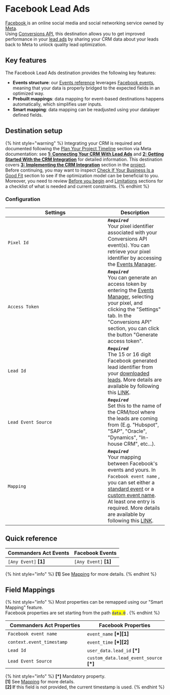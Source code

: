 # Facebook Lead Ads

[Facebook ](https://www.facebook.com/)is an online social media and social networking service owned by [Meta](https://www.meta.com/).\
Using [Conversions API](https://developers.facebook.com/docs/marketing-api/guides/lead-ads/v2.3/#conversions-api-integration), this destination allows you to get improved performance in your [lead ads](https://developers.facebook.com/docs/marketing-api/guides/lead-ads/v2.3/) by sharing your CRM data about your leads back to Meta to unlock quality lead optimization.

## Key features

The Facebook Lead Ads destination provides the following key features:

* **Events structure**: our [Events reference](https://community.commandersact.com/platform-x/developers/tracking/events-reference) leverages [Facebook events](https://developers.facebook.com/docs/marketing-api/conversions-api/conversion-leads-integration/crm-integration/3-implementing-the-crm-integration#step-1--build-a-payload), meaning that your data is properly bridged to the expected fields in an optimized way.
* **Prebuilt mappings**: data mapping for event-based destinations happens automatically, which simplifies user inputs.
* **Smart mapping**: data mapping can be readjusted using your datalayer defined fields.

## Destination setup

{% hint style="warning" %}
Integrating your CRM is required and documented following the [Plan Your Project Timeline](https://developers.facebook.com/docs/marketing-api/conversions-api/conversion-leads-integration#plan-your-project-timeline) section via Meta documentation: see [**1: Connecting Your CRM With Lead Ads**](https://developers.facebook.com/docs/marketing-api/conversions-api/conversion-leads-integration/crm-integration/1-connecting-your-crm-with-lead-ads) and [**2: Getting Started With the CRM Integration**](https://developers.facebook.com/docs/marketing-api/conversions-api/conversion-leads-integration/crm-integration/2-getting-started-with-integration) for detailed information. This destination covers [**3: Implementing the CRM Integration**](https://developers.facebook.com/docs/marketing-api/conversions-api/conversion-leads-integration/crm-integration/3-implementing-the-crm-integration) section in the [project](https://developers.facebook.com/docs/marketing-api/conversions-api/conversion-leads-integration#plan-your-project-timeline).\
Before continuing, you may want to inspect [Check If Your Business Is a Good Fit](https://developers.facebook.com/docs/marketing-api/conversions-api/conversion-leads-integration#check-if-your-business-is-a-good-fit) section to see if the optimization model can be beneficial to you. Moreover, you need to review [Before you begin](https://developers.facebook.com/docs/marketing-api/guides/lead-ads/v2.3/#before-you-begin) and [Limitations](https://developers.facebook.com/docs/marketing-api/guides/lead-ads/v2.3/#limitations) sections for a checklist of what is needed and current constraints.&#x20;
{% endhint %}

### Configuration

<table><thead><tr><th width="300">Settings</th><th>Description</th></tr></thead><tbody><tr><td><code>Pixel Id</code></td><td><em><strong><code>Required</code></strong></em> <br>Your pixel identifier associated with your Conversions API event(s). You can retrieve your pixel identifier by accessing the <a href="https://www.facebook.com/events_manager2/">Events Manager</a>.</td></tr><tr><td><code>Access Token</code></td><td><em><strong><code>Required</code></strong></em> <br>You can generate an access token by entering the <a href="https://www.facebook.com/events_manager2/">Events Manager</a>, selecting your pixel, and clicking the "Settings" tab. In the "Conversions API" section, you can click the button "Generate access token".</td></tr><tr><td><code>Lead Id</code></td><td><em><strong><code>Required</code></strong></em> <br>The 15 or 16 digit Facebook generated lead identifier from your <a href="https://developers.facebook.com/docs/marketing-api/conversions-api/conversion-leads-integration/crm-integration/1-connecting-your-crm-with-lead-ads">downloaded leads</a>. More details are available by following this <a href="https://developers.facebook.com/docs/marketing-api/conversions-api/conversion-leads-integration/how-to-find-the-lead-id">LINK</a>.</td></tr><tr><td><code>Lead Event Source</code></td><td><em><strong><code>Required</code></strong></em> <br>Set this to the name of the CRM/tool where the leads are coming from (E.g. "Hubspot", "SAP", "Oracle", "Dynamics", "In-house CRM", etc...).</td></tr><tr><td><code>Mapping</code></td><td><em><strong><code>Required</code></strong></em> <br>Your mapping between Facebook's events and yours. In <code>Facebook event name</code> , you can set either a <a href="https://developers.facebook.com/docs/meta-pixel/implementation/conversion-tracking#standard-events">standard event</a> or a <a href="https://developers.facebook.com/docs/meta-pixel/implementation/conversion-tracking#custom-events">custom event name</a>. At least one entry is required. More details are available by following this <a href="https://developers.facebook.com/docs/marketing-api/conversions-api/conversion-leads-integration/crm-integration/3-implementing-the-crm-integration#step-1--build-a-payload">LINK</a>.</td></tr></tbody></table>

## Quick reference

| Commanders Act Events  | Facebook Events        |
| ---------------------- | ---------------------- |
| `[Any Event]` **\[1]** | `[Any Event]` **\[1]** |

{% hint style="info" %}
**\[1]** See [Mapping](facebook-lead-ads.md#configuration) for more details.
{% endhint %}

## Field Mappings

{% hint style="info" %}
Most properties can be remapped using our "Smart Mapping" feature.\
Facebook properties are set starting from the path <mark style="color:blue;">`data.0`</mark> .
{% endhint %}

<table><thead><tr><th width="404.6685580062746">Commanders Act Properties</th><th>Facebook Properties</th></tr></thead><tbody><tr><td><code>Facebook event name</code></td><td><code>event_name</code> <strong>[*][1]</strong></td></tr><tr><td><code>context.event_timestamp</code></td><td><code>event_time</code> <strong>[*][2]</strong></td></tr><tr><td><code>Lead Id</code></td><td><code>user_data.lead_id</code> <strong>[*]</strong></td></tr><tr><td><code>Lead Event Source</code></td><td><code>custom_data.lead_event_source</code> <strong>[*]</strong></td></tr></tbody></table>

{% hint style="info" %}
**\[\*]** Mandatory property.\
**\[1]** See [Mapping](facebook-lead-ads.md#configuration) for more details.\
**\[2] I**f this field is not provided, the current timestamp is used.
{% endhint %}
